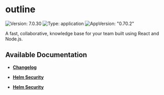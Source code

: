 # outline

![Version: 7.0.30](https://img.shields.io/badge/Version-7.0.30-informational?style=flat-square) ![Type: application](https://img.shields.io/badge/Type-application-informational?style=flat-square) ![AppVersion: "0.70.2"](https://img.shields.io/badge/AppVersion-"0.70.2"-informational?style=flat-square)

A fast, collaborative, knowledge base for your team built using React and Node.js.

## Available Documentation

- [**Changelog**](CHANGELOG)

- [**Helm Security**](container-security)

- [**Helm Security**](helm-security)

